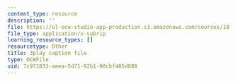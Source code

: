 ```yaml
---
content_type: resource
description: ''
file: https://ol-ocw-studio-app-production.s3.amazonaws.com/courses/18-01sc-single-variable-calculus-fall-2010/7c971833aeea5d7192b190cbf485d888_CXKoCMVqM9s.vtt
file_type: application/x-subrip
learning_resource_types: []
resourcetype: Other
title: 3play caption file
type: OCWFile
uid: 7c971833-aeea-5d71-92b1-90cbf485d888
---
```

